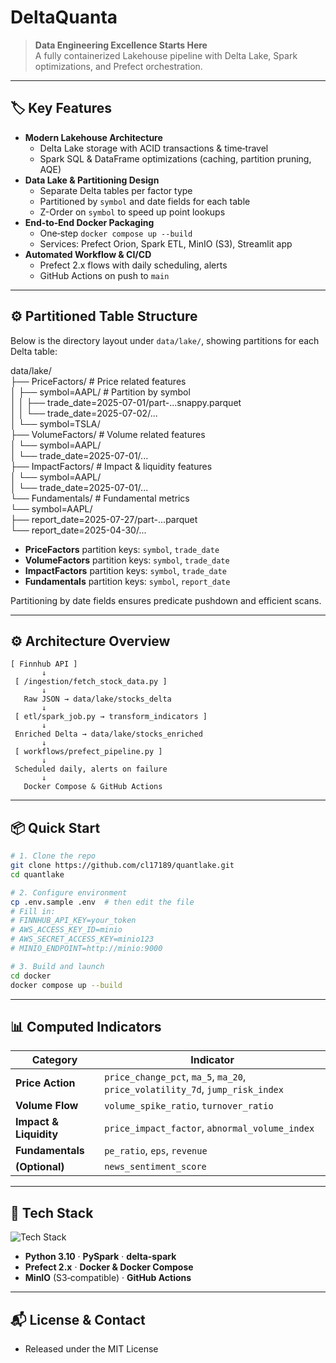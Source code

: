 # DeltaQuanta

> **Data Engineering Excellence Starts Here**  
> A fully containerized Lakehouse pipeline with Delta Lake, Spark optimizations, and Prefect orchestration.

---

## 🏷️ Key Features

- **Modern Lakehouse Architecture**  
  - Delta Lake storage with ACID transactions & time‑travel  
  - Spark SQL & DataFrame optimizations (caching, partition pruning, AQE)
- **Data Lake & Partitioning Design**  
  - Separate Delta tables per factor type  
  - Partitioned by `symbol` and date fields for each table  
  - Z-Order on `symbol` to speed up point lookups
- **End‑to‑End Docker Packaging**  
  - One‑step `docker compose up --build`  
  - Services: Prefect Orion, Spark ETL, MinIO (S3), Streamlit app  
- **Automated Workflow & CI/CD**  
  - Prefect 2.x flows with daily scheduling, alerts  
  - GitHub Actions on push to `main`

---

## ⚙️ Partitioned Table Structure

Below is the directory layout under `data/lake/`, showing partitions for each Delta table:

data/lake/  
├── PriceFactors/ # Price related features  
│ ├── symbol=AAPL/ # Partition by symbol  
│ │ ├── trade_date=2025-07-01/part-...snappy.parquet  
│ │ └── trade_date=2025-07-02/...  
│ └── symbol=TSLA/  
├── VolumeFactors/ # Volume related features  
│ └── symbol=AAPL/  
│ └── trade_date=2025-07-01/...  
├── ImpactFactors/ # Impact & liquidity features  
│ └── symbol=AAPL/  
│ └── trade_date=2025-07-01/...  
└── Fundamentals/ # Fundamental metrics   
└── symbol=AAPL/   
├── report_date=2025-07-27/part-...parquet   
└── report_date=2025-04-30/...   

- **PriceFactors** partition keys: `symbol`, `trade_date`
- **VolumeFactors** partition keys: `symbol`, `trade_date`
- **ImpactFactors** partition keys: `symbol`, `trade_date`
- **Fundamentals** partition keys: `symbol`, `report_date`

Partitioning by date fields ensures predicate pushdown and efficient scans.

---


## ⚙️ Architecture Overview

```text
[ Finnhub API ]
       ↓
 [ /ingestion/fetch_stock_data.py ]
       ↓
   Raw JSON → data/lake/stocks_delta
       ↓
 [ etl/spark_job.py → transform_indicators ]
       ↓
 Enriched Delta → data/lake/stocks_enriched
       ↓
 [ workflows/prefect_pipeline.py ]
       ↓
 Scheduled daily, alerts on failure
       ↓
   Docker Compose & GitHub Actions
```

---

## 📦 Quick Start

```bash
# 1. Clone the repo
git clone https://github.com/cl17189/quantlake.git
cd quantlake

# 2. Configure environment
cp .env.sample .env  # then edit the file
# Fill in:
# FINNHUB_API_KEY=your_token
# AWS_ACCESS_KEY_ID=minio
# AWS_SECRET_ACCESS_KEY=minio123
# MINIO_ENDPOINT=http://minio:9000

# 3. Build and launch
cd docker
docker compose up --build
```

---

## 📊 Computed Indicators

| Category        | Indicator                   |
| --------------- | --------------------------- |
| **Price Action**| `price_change_pct`, `ma_5`, `ma_20`, `price_volatility_7d`, `jump_risk_index` |
| **Volume Flow** | `volume_spike_ratio`, `turnover_ratio`              |
| **Impact & Liquidity** | `price_impact_factor`, `abnormal_volume_index`   |
| **Fundamentals**| `pe_ratio`, `eps`, `revenue`       |
| **(Optional)**  | `news_sentiment_score`             |

---

## 🔧 Tech Stack

![Tech Stack](pic/tech_stack.jpg)

- **Python 3.10** · **PySpark** · **delta-spark**  
- **Prefect 2.x** · **Docker & Docker Compose**  
- **MinIO** (S3‑compatible) · **GitHub Actions**

---


## 📬 License & Contact

- Released under the MIT License  
